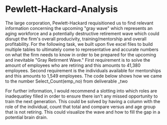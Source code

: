 # Pewlett-Hackard-Analysis

The large corporation, Pewlett-Hackard requisitioned us to find relevant information concerning the upcoming "gray wave" which represents an aging workforce and a potentially destructive retirement wave which could disrupt the firm's overall producivity, training/mentorship and overall profitability. For the following task, we built upon five excel files to build multiple tables to ultimately come to representative and accurate numbers on what the firm needs to know in order to be prepared for the upcoming and inevitable "Gray Retirment Wave."
First requirement is to solve the amount of employees who are retiring and this amounts to 41,380 employees. 
Second requirement is the individuals available for mentorships and this amounts to 1,549 employees. The code below shows how we came to the number
Select_Count(emp_no) from deliverable _two




For further information, I would recommend a slotting into which roles are inadequatley filled in order to ensure there isn't any missed opportunity to train the next generation. This could be solved by having a column with the role of the individual, count that total and compare versus and age group that is not retiring. This could visualize the wave and how to fill the gap in a potential brain drain.
